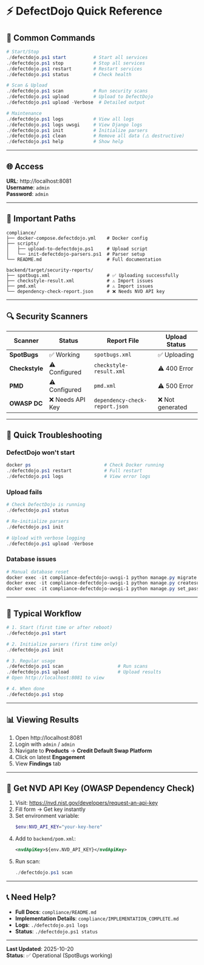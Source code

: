 # ⚡ DefectDojo Quick Reference

## 🚀 Common Commands

```powershell
# Start/Stop
./defectdojo.ps1 start          # Start all services
./defectdojo.ps1 stop           # Stop all services
./defectdojo.ps1 restart        # Restart services
./defectdojo.ps1 status         # Check health

# Scan & Upload
./defectdojo.ps1 scan           # Run security scans
./defectdojo.ps1 upload         # Upload to DefectDojo
./defectdojo.ps1 upload -Verbose  # Detailed output

# Maintenance
./defectdojo.ps1 logs           # View all logs
./defectdojo.ps1 logs uwsgi     # View Django logs
./defectdojo.ps1 init           # Initialize parsers
./defectdojo.ps1 clean          # Remove all data (⚠️ destructive)
./defectdojo.ps1 help           # Show help
```

---

## 🌐 Access

**URL**: http://localhost:8081  
**Username**: `admin`  
**Password**: `admin`

---

## 📁 Important Paths

```
compliance/
├── docker-compose.defectdojo.yml    # Docker config
├── scripts/
│   ├── upload-to-defectdojo.ps1     # Upload script
│   └── init-defectdojo-parsers.ps1  # Parser setup
└── README.md                        # Full documentation

backend/target/security-reports/
├── spotbugs.xml                     # ✅ Uploading successfully
├── checkstyle-result.xml            # ⚠️ Import issues
├── pmd.xml                          # ⚠️ Import issues
└── dependency-check-report.json     # ❌ Needs NVD API key
```

---

## 🔍 Security Scanners

| Scanner | Status | Report File | Upload Status |
|---------|--------|-------------|---------------|
| **SpotBugs** | ✅ Working | `spotbugs.xml` | ✅ Uploading |
| **Checkstyle** | ⚠️ Configured | `checkstyle-result.xml` | ⚠️ 400 Error |
| **PMD** | ⚠️ Configured | `pmd.xml` | ⚠️ 500 Error |
| **OWASP DC** | ❌ Needs API Key | `dependency-check-report.json` | ❌ Not generated |

---

## 🐛 Quick Troubleshooting

### DefectDojo won't start
```powershell
docker ps                           # Check Docker running
./defectdojo.ps1 restart            # Full restart
./defectdojo.ps1 logs               # View error logs
```

### Upload fails
```powershell
# Check DefectDojo is running
./defectdojo.ps1 status

# Re-initialize parsers
./defectdojo.ps1 init

# Upload with verbose logging
./defectdojo.ps1 upload -Verbose
```

### Database issues
```powershell
# Manual database reset
docker exec -it compliance-defectdojo-uwsgi-1 python manage.py migrate --noinput
docker exec -it compliance-defectdojo-uwsgi-1 python manage.py createsuperuser --noinput --username=admin --email=admin@example.com
docker exec -it compliance-defectdojo-uwsgi-1 python manage.py set_password admin --password=admin
```

---

## 🎯 Typical Workflow

```powershell
# 1. Start (first time or after reboot)
./defectdojo.ps1 start

# 2. Initialize parsers (first time only)
./defectdojo.ps1 init

# 3. Regular usage
./defectdojo.ps1 scan                    # Run scans
./defectdojo.ps1 upload                  # Upload results
# Open http://localhost:8081 to view

# 4. When done
./defectdojo.ps1 stop
```

---

## 📊 Viewing Results

1. Open http://localhost:8081
2. Login with `admin` / `admin`
3. Navigate to **Products** → **Credit Default Swap Platform**
4. Click on latest **Engagement**
5. View **Findings** tab

---

## 🔑 Get NVD API Key (OWASP Dependency Check)

1. Visit: https://nvd.nist.gov/developers/request-an-api-key
2. Fill form → Get key instantly
3. Set environment variable:
   ```powershell
   $env:NVD_API_KEY="your-key-here"
   ```
4. Add to `backend/pom.xml`:
   ```xml
   <nvdApiKey>${env.NVD_API_KEY}</nvdApiKey>
   ```
5. Run scan:
   ```powershell
   ./defectdojo.ps1 scan
   ```

---

## 📞 Need Help?

- **Full Docs**: `compliance/README.md`
- **Implementation Details**: `compliance/IMPLEMENTATION_COMPLETE.md`
- **Logs**: `./defectdojo.ps1 logs`
- **Status**: `./defectdojo.ps1 status`

---

**Last Updated**: 2025-10-20  
**Status**: ✅ Operational (SpotBugs working)
